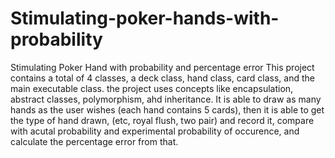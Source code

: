 # Stimulating-poker-hands-with-probability
Stimulating Poker Hand with probability and percentage error
This project contains a total of 4 classes, a deck class, hand class, card class, and the main executable class.
the project uses concepts like encapsulation, abstract classes, polymorphism, ahd inheritance.
It is able to draw as many hands as the user wishes (each hand contains 5 cards), then it is 
able to get the type of hand drawn, (etc, royal flush, two pair) and record it, compare with
acutal probability and experimental probability of occurence, and calculate the percentage error from that.
